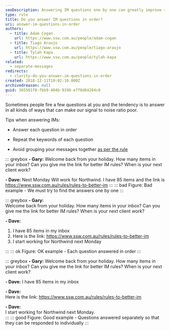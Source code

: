 ```yaml
---
seoDescription: Answering IM questions one by one can greatly improve signal to noise ratio and make communication more efficient. To do this, simply respond to each question separately, repeating its keywords as necessary.
type: rule
title: Do you answer IM questions in order?
uri: answer-im-questions-in-order
authors:
  - title: Adam Cogan
    url: https://www.ssw.com.au/people/adam-cogan
  - title: Tiago Araujo
    url: https://www.ssw.com.au/people/tiago-araujo
  - title: Tylah Kapa
    url: https://www.ssw.com.au/people/tylah-kapa
related:
  - separate-messages
redirects:
  - clarity-do-you-answer-im-questions-in-order
created: 2018-12-11T19:02:10.000Z
archivedreason: null
guid: 365501f0-fbb9-404b-9198-e7f0d84284c0
---
```


Sometimes people fire a few questions at you and the tendency is to answer in all kinds of ways that can make our signal to noise ratio poor.

Tips when answering IMs:

* Answer each question in order

* Repeat the keywords of each question

* Avoid grouping your messages together [as per the rule](/separate-messages)

<!--endintro-->

::: greybox
**- Gary:**
Welcome back from your holiday. How many items in your inbox? Can you give me the link for better IM rules? When is your next client work?

**- Dave:**
Next Monday
Will work for Northwind. I have 85 items and the link is <https://www.ssw.com.au/rules/rules-to-better-im>
:::
::: bad
Figure: Bad example - We must try to find the answers one by one
:::

::: greybox
**- Gary:**  
Welcome back from your holiday. How many items in your inbox? Can you give me the link for better IM rules? When is your next client work?

**- Dave:**

1. I have 85 items in my inbox
2. Here is the link: <https://www.ssw.com.au/rules/rules-to-better-im>
3. I start working for Northwind next Monday  

:::
::: ok
Figure: OK example - Each question answered in order
:::

::: greybox
**- Gary:**
Welcome back from your holiday. How many items in your inbox? Can you give me the link for better IM rules? When is your next client work?

**- Dave:**
I have 85 items in my inbox

**- Dave:**  
Here is the link: <https://www.ssw.com.au/rules/rules-to-better-im>

**- Dave:**  
I start working for Northwind next Monday.  
:::
::: good
Figure: Good example - Questions answered separately so that they can be responded to individually
:::
